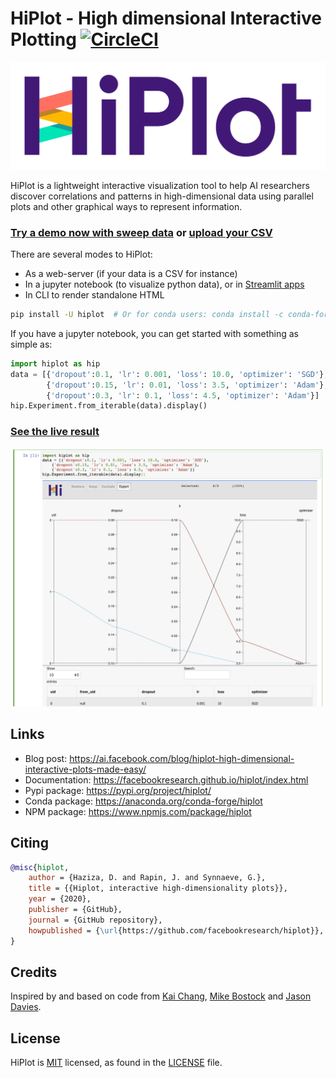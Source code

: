 # HiPlot - High dimensional Interactive Plotting [![CircleCI](https://circleci.com/gh/facebookresearch/hiplot/tree/master.svg?style=svg&circle-token=c89b6825078e174cf35bdc18e4ad4a16e28876f9)](https://circleci.com/gh/facebookresearch/hiplot/tree/master)


![Logo](https://raw.githubusercontent.com/facebookresearch/hiplot/master/hiplot/static/logo.png)


HiPlot is a lightweight interactive visualization tool to help AI researchers discover correlations and patterns in high-dimensional data using parallel plots and other graphical ways to represent information.

### [Try a demo now with sweep data](https://facebookresearch.github.io/hiplot/_static/demo/ml1.csv.html) or [upload your CSV](https://facebookresearch.github.io/hiplot/_static/hiplot_upload.html)

There are several modes to HiPlot:
- As a web-server (if your data is a CSV for instance)
- In a jupyter notebook (to visualize python data), or in [Streamlit apps](https://facebookresearch.github.io/hiplot/tuto_streamlit.html)
- In CLI to render standalone HTML


```bash
pip install -U hiplot  # Or for conda users: conda install -c conda-forge hiplot
```

If you have a jupyter notebook, you can get started with something as simple as:

```python
import hiplot as hip
data = [{'dropout':0.1, 'lr': 0.001, 'loss': 10.0, 'optimizer': 'SGD'},
        {'dropout':0.15, 'lr': 0.01, 'loss': 3.5, 'optimizer': 'Adam'},
        {'dropout':0.3, 'lr': 0.1, 'loss': 4.5, 'optimizer': 'Adam'}]
hip.Experiment.from_iterable(data).display()
```

### [See the live result](https://facebookresearch.github.io/hiplot/_static/demo/demo_basic_usage.html)
![Result](https://raw.githubusercontent.com/facebookresearch/hiplot/master/assets/notebook.png)

## Links

* Blog post: https://ai.facebook.com/blog/hiplot-high-dimensional-interactive-plots-made-easy/
* Documentation: https://facebookresearch.github.io/hiplot/index.html
* Pypi package: https://pypi.org/project/hiplot/
* Conda package: https://anaconda.org/conda-forge/hiplot
* NPM package: https://www.npmjs.com/package/hiplot

## Citing

```bibtex
@misc{hiplot,
    author = {Haziza, D. and Rapin, J. and Synnaeve, G.},
    title = {{Hiplot, interactive high-dimensionality plots}},
    year = {2020},
    publisher = {GitHub},
    journal = {GitHub repository},
    howpublished = {\url{https://github.com/facebookresearch/hiplot}},
}
```

## Credits
Inspired by and based on code from [Kai Chang](http://bl.ocks.org/syntagmatic/3150059), [Mike Bostock](http://bl.ocks.org/1341021) and [Jason Davies](http://bl.ocks.org/1341281).

## License
HiPlot is [MIT](LICENSE) licensed, as found in the [LICENSE](LICENSE) file.
